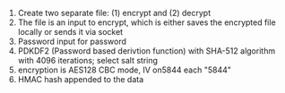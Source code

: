 1. Create two separate file: (1) encrypt and (2) decrypt
2. The file is an input to encrypt, which is either saves the encrypted file locally or sends it via socket
3. Password input for password
4. PDKDF2 (Password based derivtion function) with SHA-512 algorithm with 4096 iterations; select salt string
5. encryption is AES128 CBC mode, IV on5844 each "5844"
6. HMAC hash appended to the data